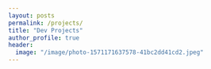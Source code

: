 ```yaml
---
layout: posts
permalink: /projects/
title: "Dev Projects"
author_profile: true
header:
  image: "/image/photo-1571171637578-41bc2dd41cd2.jpeg"
---
```


